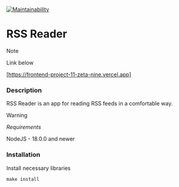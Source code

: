 [![Maintainability](https://api.codeclimate.com/v1/badges/0561d92b4ecff39f769e/maintainability)](https://codeclimate.com/github/bdzhev/frontend-project-11/maintainability)
# RSS Reader

>[!NOTE]
> Link below
>
> [https://frontend-project-11-zeta-nine.vercel.app]
>


### Description
RSS Reader is an app for reading RSS feeds in a comfortable way.

>[!WARNING]
> *Requirements*
>
> NodeJS - 18.0.0 and newer

### Installation
Install necessary libraries
```
make install
```

